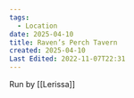 ```yaml
---
tags:
  - Location
date: 2025-04-10
title: Raven’s Perch Tavern
created: 2025-04-10
Last Edited: 2022-11-07T22:31
---
```








Run by [[Lerissa]]